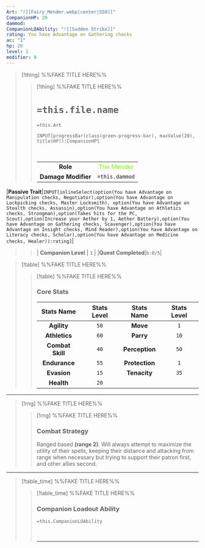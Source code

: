 ```yaml
---
Art: "![[Fairy_Mender.webp|center|550]]"
CompanionHP: 20
dammod: 
CompanionLOAbility: "![[Sudden Strike]]"
rating: You have Advantage on Gathering checks
ac: "1"
hp: 20
level: 1
modifier: 0
---
```


>[!thing] %%FAKE TITLE HERE%%
>>[!thing] %%FAKE TITLE HERE%%
>> # `=this.file.name`
>> `=this.Art`
>>```meta-bind
>>INPUT[progressBar(class(green-progress-bar), maxValue(20), title(HP)):CompanionHP]
>>```
>>
>>&nbsp;
>>
>>||  |
>>| :-: | :-: |
>>|**Role**|<font color="#7FFF00">The Mender</font>|
>>|**Damage Modifier**|`=this.dammod`|
|**Passive Trait**|`INPUT[inlineSelect(option(You have Advantage on Manipulation checks, Negotiator),option(You have Advantage on Lockpicking checks, Master Locksmith), option(You have Advantage on Stealth checks, Assassin),option(You have Advantage on Athletics checks, Strongman),option(Takes hits for the PC, Scout),option(Increase your Aether by 1, Aether Battery),option(You have Advantage on Gathering checks, Scavenger),option(You have Advantage on Insight checks, Mind Reader),option(You have Advantage on Literacy checks, Scholar),option(You have Advantage on Medicine checks, Healer)):rating]`|
>>| **Companion Level** | `1`   |
>>|**Quest Completed**|`b:0/5`|

>[!table] %%FAKE TITLE HERE%%
>>[!table] %%FAKE TITLE HERE%%
>>### Core Stats
>>| **Stats Name** | **Stats Level** | **Stats Name** | **Stats Level** |
>>| :-----: | :-: |:------: | :-: |
>>|**Agility** |`50`| **Move**  | `1` |
>>| **Athletics** | `60` | **Parry** | `10`|
>>|**Combat Skill** | `40` | **Perception**  | `50` |
>>| **Endurance**  | `55` | **Protection**  | `1` |
>>| **Evasion**  | `15` |**Tenacity**  | `35` |
>>|**Health** |`20` |

---
>[!rng] %%FAKE TITLE HERE%%
>>[!rng] %%FAKE TITLE HERE%%
>>### Combat Strategy
>>Ranged based **(range 2)**. Will always attempt to maximize the utility of their spells, keeping their distance and attacking from range when necessary but trying to support their patron first, and other allies second.
>>

---

>[!table_time] %%FAKE TITLE HERE%%
>>[!table_time] %%FAKE TITLE HERE%%
>>### Companion Loadout Ability
>> 
>>`=this.CompanionLOAbility`
>>
>>
>>&nbsp;
>> 
>>
>>---



